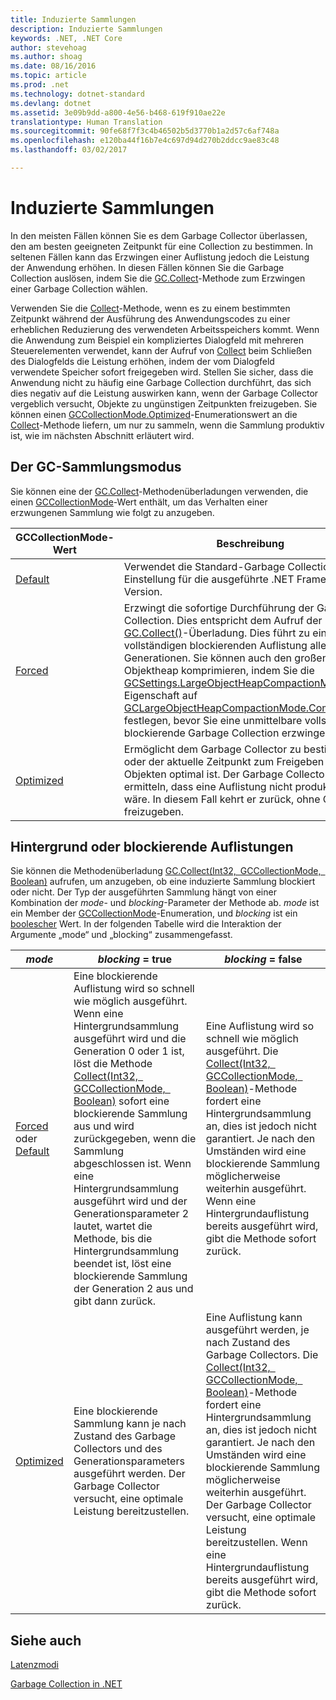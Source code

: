 ```yaml
---
title: Induzierte Sammlungen
description: Induzierte Sammlungen
keywords: .NET, .NET Core
author: stevehoag
ms.author: shoag
ms.date: 08/16/2016
ms.topic: article
ms.prod: .net
ms.technology: dotnet-standard
ms.devlang: dotnet
ms.assetid: 3e09b9dd-a800-4e56-b468-619f910ae22e
translationtype: Human Translation
ms.sourcegitcommit: 90fe68f7f3c4b46502b5d3770b1a2d57c6af748a
ms.openlocfilehash: e120ba44f16b7e4c697d94d270b2ddcc9ae83c48
ms.lasthandoff: 03/02/2017

---
```


# <a name="induced-collections"></a>Induzierte Sammlungen

In den meisten Fällen können Sie es dem Garbage Collector überlassen, den am besten geeigneten Zeitpunkt für eine Collection zu bestimmen. In seltenen Fällen kann das Erzwingen einer Auflistung jedoch die Leistung der Anwendung erhöhen. In diesen Fällen können Sie die Garbage Collection auslösen, indem Sie die [GC.Collect](xref:System.GC.Collect)-Methode zum Erzwingen einer Garbage Collection wählen. 

Verwenden Sie die [Collect](xref:System.GC.Collect)-Methode, wenn es zu einem bestimmten Zeitpunkt während der Ausführung des Anwendungscodes zu einer erheblichen Reduzierung des verwendeten Arbeitsspeichers kommt. Wenn die Anwendung zum Beispiel ein kompliziertes Dialogfeld mit mehreren Steuerelementen verwendet, kann der Aufruf von [Collect](xref:System.GC.Collect) beim Schließen des Dialogfelds die Leistung erhöhen, indem der vom Dialogfeld verwendete Speicher sofort freigegeben wird. Stellen Sie sicher, dass die Anwendung nicht zu häufig eine Garbage Collection durchführt, das sich dies negativ auf die Leistung auswirken kann, wenn der Garbage Collector vergeblich versucht, Objekte zu ungünstigen Zeitpunkten freizugeben. Sie können einen [GCCollectionMode.Optimized](xref:System.GCCollectionMode.Optimized)-Enumerationswert an die [Collect](xref:System.GC.Collect)-Methode liefern, um nur zu sammeln, wenn die Sammlung produktiv ist, wie im nächsten Abschnitt erläutert wird.

## <a name="gc-collection-mode"></a>Der GC-Sammlungsmodus

Sie können eine der [GC.Collect](xref:System.GC.Collect)-Methodenüberladungen verwenden, die einen [GCCollectionMode](xref:System.GCCollectionMode)-Wert enthält, um das Verhalten einer erzwungenen Sammlung wie folgt zu anzugeben.

GCCollectionMode-Wert | Beschreibung
---------------------- | ----------- 
[Default](xref:System.GCCollectionMode.Default) | Verwendet die Standard-Garbage Collection-Einstellung für die ausgeführte .NET Framework-Version.
[Forced](xref:System.GCCollectionMode.Forced) | Erzwingt die sofortige Durchführung der Garbage Collection. Dies entspricht dem Aufruf der [GC.Collect()](xref:System.GC.Collect)-Überladung. Dies führt zu einer vollständigen blockierenden Auflistung aller Generationen. Sie können auch den großen Objektheap komprimieren, indem Sie die [GCSettings.LargeObjectHeapCompactionMode](xref:System.Runtime.GCSettings.LargeObjectHeapCompactionMode)-Eigenschaft auf [GCLargeObjectHeapCompactionMode.CompactOnce](xref:System.Runtime.GCLargeObjectHeapCompactionMode.CompactOnce) festlegen, bevor Sie eine unmittelbare vollständige blockierende Garbage Collection erzwingen. 
[Optimized](xref:System.GCCollectionMode.Optimized) | Ermöglicht dem Garbage Collector zu bestimmten, oder der aktuelle Zeitpunkt zum Freigeben von Objekten optimal ist. Der Garbage Collector kann ermitteln, dass eine Auflistung nicht produktiv genug wäre. In diesem Fall kehrt er zurück, ohne Objekte freizugeben.
 
## <a name="background-or-blocking-collections"></a>Hintergrund oder blockierende Auflistungen

Sie können die Methodenüberladung [GC.Collect(Int32, GCCollectionMode, Boolean)](xref:System.GC.Collect(System.Int32,System.GCCollectionMode,System.Boolean)) aufrufen, um anzugeben, ob eine induzierte Sammlung blockiert oder nicht. Der Typ der ausgeführten Sammlung hängt von einer Kombination der *mode*- und *blocking*-Parameter der Methode ab. *mode* ist ein Member der [GCCollectionMode](xref:System.GCCollectionMode)-Enumeration, und *blocking* ist ein [boolescher](xref:System.Boolean) Wert. In der folgenden Tabelle wird die Interaktion der Argumente „mode“ und „blocking“ zusammengefasst. 

*mode* | *blocking* = true | *blocking* = false
------ | ----------------- | ------------------
[Forced](xref:System.GCCollectionMode.Forced) oder [Default](xref:System.GCCollectionMode.Default) | Eine blockierende Auflistung wird so schnell wie möglich ausgeführt. Wenn eine Hintergrundsammlung ausgeführt wird und die Generation 0 oder 1 ist, löst die Methode [Collect(Int32, GCCollectionMode, Boolean)](xref:System.GC.Collect(System.Int32,System.GCCollectionMode,System.Boolean)) sofort eine blockierende Sammlung aus und wird zurückgegeben, wenn die Sammlung abgeschlossen ist. Wenn eine Hintergrundsammlung ausgeführt wird und der Generationsparameter 2 lautet, wartet die Methode, bis die Hintergrundsammlung beendet ist, löst eine blockierende Sammlung der Generation 2 aus und gibt dann zurück. | Eine Auflistung wird so schnell wie möglich ausgeführt. Die [Collect(Int32, GCCollectionMode, Boolean)](xref:System.GC.Collect(System.Int32,System.GCCollectionMode,System.Boolean))-Methode fordert eine Hintergrundsammlung an, dies ist jedoch nicht garantiert. Je nach den Umständen wird eine blockierende Sammlung möglicherweise weiterhin ausgeführt. Wenn eine Hintergrundauflistung bereits ausgeführt wird, gibt die Methode sofort zurück. 
[Optimized](xref:System.GCCollectionMode.Optimized) | Eine blockierende Sammlung kann je nach Zustand des Garbage Collectors und des Generationsparameters ausgeführt werden. Der Garbage Collector versucht, eine optimale Leistung bereitzustellen. | Eine Auflistung kann ausgeführt werden, je nach Zustand des Garbage Collectors. Die [Collect(Int32, GCCollectionMode, Boolean)](xref:System.GC.Collect(System.Int32,System.GCCollectionMode,System.Boolean))-Methode fordert eine Hintergrundsammlung an, dies ist jedoch nicht garantiert. Je nach den Umständen wird eine blockierende Sammlung möglicherweise weiterhin ausgeführt. Der Garbage Collector versucht, eine optimale Leistung bereitzustellen. Wenn eine Hintergrundauflistung bereits ausgeführt wird, gibt die Methode sofort zurück. 
 
## <a name="see-also"></a>Siehe auch

[Latenzmodi](latency.md)

[Garbage Collection in .NET](index.md)


